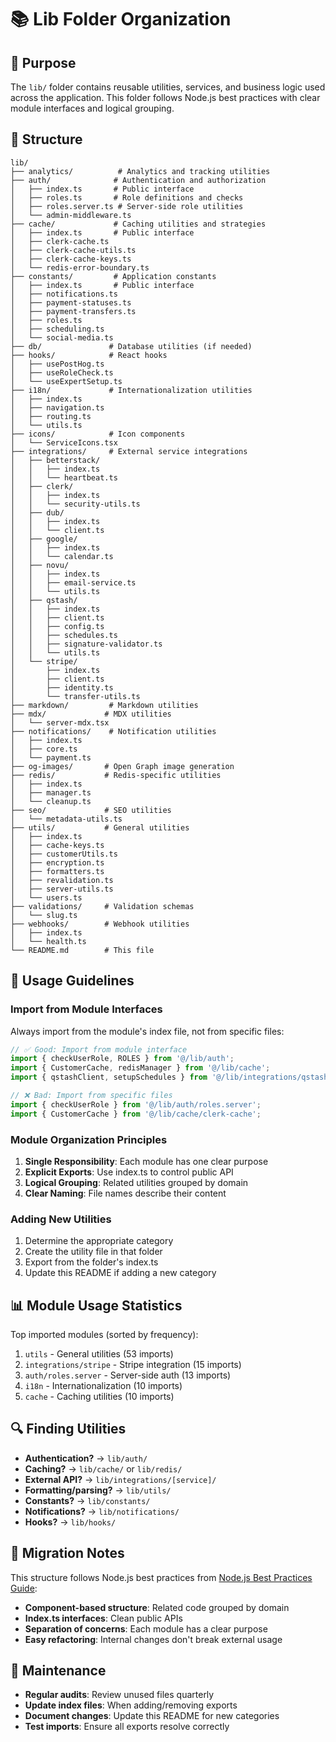 # 📚 Lib Folder Organization

## 🎯 Purpose

The `lib/` folder contains reusable utilities, services, and business logic used across the application. This folder follows Node.js best practices with clear module interfaces and logical grouping.

## 📁 Structure

```
lib/
├── analytics/          # Analytics and tracking utilities
├── auth/              # Authentication and authorization
│   ├── index.ts       # Public interface
│   ├── roles.ts       # Role definitions and checks
│   ├── roles.server.ts # Server-side role utilities
│   └── admin-middleware.ts
├── cache/             # Caching utilities and strategies
│   ├── index.ts       # Public interface
│   ├── clerk-cache.ts
│   ├── clerk-cache-utils.ts
│   ├── clerk-cache-keys.ts
│   └── redis-error-boundary.ts
├── constants/         # Application constants
│   ├── index.ts       # Public interface
│   ├── notifications.ts
│   ├── payment-statuses.ts
│   ├── payment-transfers.ts
│   ├── roles.ts
│   ├── scheduling.ts
│   └── social-media.ts
├── db/               # Database utilities (if needed)
├── hooks/            # React hooks
│   ├── usePostHog.ts
│   ├── useRoleCheck.ts
│   └── useExpertSetup.ts
├── i18n/             # Internationalization utilities
│   ├── index.ts
│   ├── navigation.ts
│   ├── routing.ts
│   └── utils.ts
├── icons/            # Icon components
│   └── ServiceIcons.tsx
├── integrations/     # External service integrations
│   ├── betterstack/
│   │   ├── index.ts
│   │   └── heartbeat.ts
│   ├── clerk/
│   │   ├── index.ts
│   │   └── security-utils.ts
│   ├── dub/
│   │   ├── index.ts
│   │   └── client.ts
│   ├── google/
│   │   ├── index.ts
│   │   └── calendar.ts
│   ├── novu/
│   │   ├── index.ts
│   │   ├── email-service.ts
│   │   └── utils.ts
│   ├── qstash/
│   │   ├── index.ts
│   │   ├── client.ts
│   │   ├── config.ts
│   │   ├── schedules.ts
│   │   ├── signature-validator.ts
│   │   └── utils.ts
│   └── stripe/
│       ├── index.ts
│       ├── client.ts
│       ├── identity.ts
│       └── transfer-utils.ts
├── markdown/         # Markdown utilities
├── mdx/             # MDX utilities
│   └── server-mdx.tsx
├── notifications/    # Notification utilities
│   ├── index.ts
│   ├── core.ts
│   └── payment.ts
├── og-images/       # Open Graph image generation
├── redis/           # Redis-specific utilities
│   ├── index.ts
│   ├── manager.ts
│   └── cleanup.ts
├── seo/             # SEO utilities
│   └── metadata-utils.ts
├── utils/           # General utilities
│   ├── index.ts
│   ├── cache-keys.ts
│   ├── customerUtils.ts
│   ├── encryption.ts
│   ├── formatters.ts
│   ├── revalidation.ts
│   ├── server-utils.ts
│   └── users.ts
├── validations/     # Validation schemas
│   └── slug.ts
├── webhooks/        # Webhook utilities
│   ├── index.ts
│   └── health.ts
└── README.md        # This file
```

## 🔧 Usage Guidelines

### Import from Module Interfaces

Always import from the module's index file, not from specific files:

```typescript
// ✅ Good: Import from module interface
import { checkUserRole, ROLES } from '@/lib/auth';
import { CustomerCache, redisManager } from '@/lib/cache';
import { qstashClient, setupSchedules } from '@/lib/integrations/qstash';

// ❌ Bad: Import from specific files
import { checkUserRole } from '@/lib/auth/roles.server';
import { CustomerCache } from '@/lib/cache/clerk-cache';
```

### Module Organization Principles

1. **Single Responsibility**: Each module has one clear purpose
2. **Explicit Exports**: Use index.ts to control public API
3. **Logical Grouping**: Related utilities grouped by domain
4. **Clear Naming**: File names describe their content

### Adding New Utilities

1. Determine the appropriate category
2. Create the utility file in that folder
3. Export from the folder's index.ts
4. Update this README if adding a new category

## 📊 Module Usage Statistics

Top imported modules (sorted by frequency):

1. `utils` - General utilities (53 imports)
2. `integrations/stripe` - Stripe integration (15 imports)
3. `auth/roles.server` - Server-side auth (13 imports)
4. `i18n` - Internationalization (10 imports)
5. `cache` - Caching utilities (10 imports)

## 🔍 Finding Utilities

- **Authentication?** → `lib/auth/`
- **Caching?** → `lib/cache/` or `lib/redis/`
- **External API?** → `lib/integrations/[service]/`
- **Formatting/parsing?** → `lib/utils/`
- **Constants?** → `lib/constants/`
- **Notifications?** → `lib/notifications/`
- **Hooks?** → `lib/hooks/`

## 🚀 Migration Notes

This structure follows Node.js best practices from [Node.js Best Practices Guide](https://github.com/goldbergyoni/nodebestpractices):

- **Component-based structure**: Related code grouped by domain
- **Index.ts interfaces**: Clean public APIs
- **Separation of concerns**: Each module has a clear purpose
- **Easy refactoring**: Internal changes don't break external usage

## 📝 Maintenance

- **Regular audits**: Review unused files quarterly
- **Update index files**: When adding/removing exports
- **Document changes**: Update this README for new categories
- **Test imports**: Ensure all exports resolve correctly
